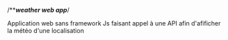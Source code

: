/*************weather web app***********/

Application web sans framework Js faisant appel à une API afin d'afificher la météo d'une localisation
